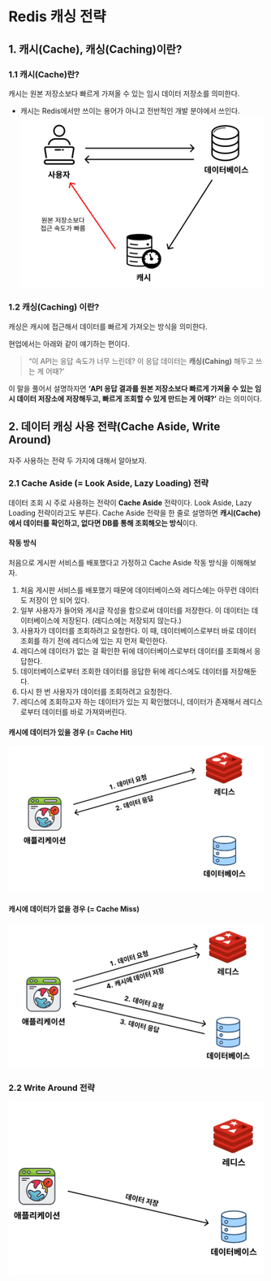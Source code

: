 # Redis 캐싱 전략
## 1. 캐시(Cache), 캐싱(Caching)이란?
### 1.1 캐시(Cache)란?
캐시는 원본 저장소보다 빠르게 가져올 수 있는 임시 데이터 저장소를 의미한다.
- 캐시는 Redis에서만 쓰이는 용어가 아니고 전반적인 개발 분야에서 쓰인다.
![cache](/media/프레임워크%20및%20라이브러리/Redis/개념%20강의%20정리/JSCODE%20박재성/비전공자도%20이해할%20수%20있는%20Redis%20입문,%20실전%20(조회%20성능%20최적화편)/cache.webp)

### 1.2 캐싱(Caching) 이란?
캐싱은 캐시에 접근해서 데이터를 빠르게 가져오는 방식을 의미한다.

현업에서는 아래와 같이 얘기하는 편이다.

> “이 API는 응답 속도가 너무 느린데? 이 응답 데이터는 **캐싱(Cahing)** 해두고 쓰는 게 어때?’

이 말을 풀어서 설명하자면 **‘API 응답 결과를 원본 저장소보다 빠르게 가져올 수 있는 임시 데이터 저장소에 저장해두고, 빠르게 조회할 수 있게 만드는 게 어때?’** 라는 의미이다.

## 2. 데이터 캐싱 사용 전략(Cache Aside, Write Around)
자주 사용하는 전략 두 가지에 대해서 알아보자.

### 2.1 Cache Aside (= Look Aside, Lazy Loading) 전략
데이터 조회 시 주로 사용하는 전략이 **Cache Aside** 전략이다. Look Aside, Lazy Loading 전략이라고도 부른다.
Cache Aside 전략을 한 줄로 설명하면 **캐시(Cache)에서 데이터를 확인하고, 없다면 DB를 통해 조회해오는 방식**이다.

#### 작동 방식
처음으로 게시판 서비스를 배포했다고 가정하고 Cache Aside 작동 방식을 이해해보자.

1. 처음 게시판 서비스를 배포했기 때문에 데이터베이스와 레디스에는 아무런 데이터도 저장이 안 되어 있다.
2. 일부 사용자가 들어와 게시글 작성을 함으로써 데이터를 저장한다. 이 데이터는 데이터베이스에 저장된다. (레디스에는 저장되지 않는다.)
3. 사용자가 데이터를 조회하려고 요청한다. 이 때, 데이터베이스로부터 바로 데이터 조회를 하기 전에 레디스에 있는 지 먼저 확인한다.
4. 레디스에 데이터가 없는 걸 확인한 뒤에 데이터베이스로부터 데이터를 조회해서 응답한다.
5. 데이터베이스로부터 조회한 데이터를 응답한 뒤에 레디스에도 데이터를 저장해둔다.
6. 다시 한 번 사용자가 데이터를 조회하려고 요청한다.
7. 레디스에 조회하고자 하는 데이터가 있는 지 확인했더니, 데이터가 존재해서 레디스로부터 데이터를 바로 가져와버린다.

#### 캐시에 데이터가 있을 경우 (= Cache Hit)
![Cache Aside 1](/media/프레임워크%20및%20라이브러리/Redis/개념%20강의%20정리/JSCODE%20박재성/비전공자도%20이해할%20수%20있는%20Redis%20입문,%20실전%20(조회%20성능%20최적화편)/Cache%20Aside%201.webp)

#### 캐시에 데이터가 없을 경우 (= Cache Miss)
![Cache Aside 2](/media/프레임워크%20및%20라이브러리/Redis/개념%20강의%20정리/JSCODE%20박재성/비전공자도%20이해할%20수%20있는%20Redis%20입문,%20실전%20(조회%20성능%20최적화편)/Cache%20Aside%202.webp)

### 2.2 Write Around 전략


![Write Around](/media/프레임워크%20및%20라이브러리/Redis/개념%20강의%20정리/JSCODE%20박재성/비전공자도%20이해할%20수%20있는%20Redis%20입문,%20실전%20(조회%20성능%20최적화편)/Write%20Around.webp)